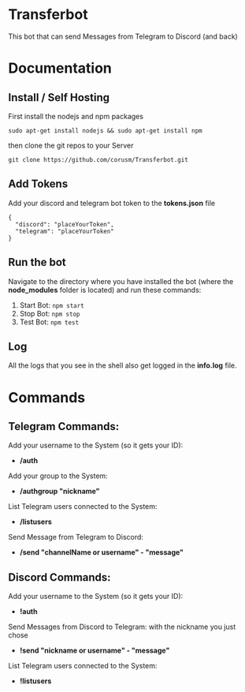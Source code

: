 # Transferbot

This bot that can send Messages from Telegram to Discord (and back)

# Documentation

## Install / Self Hosting

First install the nodejs and npm packages
```
sudo apt-get install nodejs && sudo apt-get install npm
```

then clone the git repos to your Server
```
git clone https://github.com/corusm/Transferbot.git
```


## Add Tokens
Add your discord and telegram bot token to the **tokens.json** file
```
{
  "discord": "placeYourToken",
  "telegram": "placeYourToken"
}
```

## Run the bot
Navigate to the directory where you have installed the bot (where the **node_modules** folder is located) and run these commands:

1. Start Bot: `npm start`
2. Stop Bot: `npm stop`
3. Test Bot: `npm test`

## Log
All the logs that you see in the shell also get logged in the **info.log** file.

# Commands

## Telegram Commands:
Add your username to the System (so it gets your ID):
* **/auth**

Add your group to the System:
* **/authgroup "nickname"**

List Telegram users connected to the System:
* **/listusers**

Send Message from Telegram to Discord:
* **/send "channelName or username" - "message"**

## Discord Commands:
Add your username to the System (so it gets your ID):
* **!auth**

Send Messages from Discord to Telegram:
with the nickname you just chose
* **!send "nickname or username" - "message"**

List Telegram users connected to the System:
* **!listusers**
